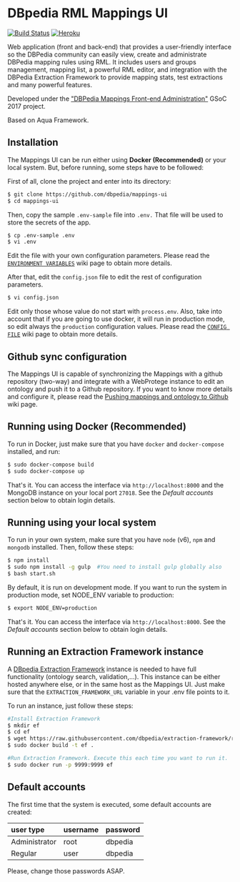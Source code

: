 # DBpedia RML Mappings UI
[![Build Status](https://travis-ci.org/dbpedia/mappings-ui.svg?branch=master)](https://travis-ci.org/dbpedia/mappings-ui)
[![Heroku](https://heroku-badge.herokuapp.com/?app=mappings-ui)](https://mappings-ui.herokuapp.com)

Web application (front and back-end) that provides a user-friendly interface so the DBPedia community can easily view, create and administrate DBPedia mapping rules using RML. It includes users and groups management, mapping list, a powerful RML editor, and integration with the DBPedia Extraction Framework to provide mapping stats, test extractions and many powerful features.

Developed under the ["DBPedia Mappings Front-end Administration"](https://docs.google.com/document/d/10ylUFwgj-i0BxDQ9LAbHkpanbNr9TFklgMnejSIXISg/edit?usp=sharing) GSoC 2017 project.

Based on Aqua Framework.



## Installation

The Mappings UI can be run either using **Docker (Recommended)**  or your local system. But, before running, some steps have to be followed:

First of all, clone the project and enter into its directory: 
```bash
$ git clone https://github.com/dbpedia/mappings-ui
$ cd mappings-ui
```
Then, copy the sample `.env-sample` file into `.env.` That file will be used to store the secrets of the app. 
```bash
$ cp .env-sample .env
$ vi .env
```
Edit the file with your own configuration parameters. Please read the [`ENVIRONMENT VARIABLES`](https://github.com/dbpedia/mappings-ui/wiki/%5BINFO%5D-Environment-variables) wiki page to obtain more details.

After that, edit the `config.json` file to edit the rest of configuration parameters.

```bash
$ vi config.json
```
 Edit only those whose value do not start with `process.env`. Also, take into account that if you are going to use docker, it will run in production mode, so edit always the `production` configuration values. Please read the [`CONFIG FILE`](https://github.com/dbpedia/mappings-ui/wiki/%5BINFO%5D-Config.js-file) wiki page to obtain more details.
 
 ## Github sync configuration
 
The Mappings UI is capable of synchronizing the Mappings with a github repository (two-way) and integrate with a WebProtege instance to edit an ontology and push it to a Github repository. If you want to know more details and configure it, please read the [Pushing mappings and ontology to Github](https://github.com/dbpedia/mappings-ui/wiki/%5BINFO%5D-Pushing-mappings-and-ontology-to-Github) wiki page.
 
 
 ## Running using Docker (Recommended)
 
 To run in Docker, just make sure that you have `docker` and `docker-compose` installed, and run:
 
 ```bash
$ sudo docker-compose build
$ sudo docker-compose up
```

That's it. You can access the interface via `http://localhost:8000` and the MongoDB instance on your local port `27018`. See the _Default accounts_ section below to obtain login details.

## Running using your local system

To run in your own system, make sure that you have `node` (v6), `npm` and `mongodb` installed. Then, follow these steps:

 ```bash
$ npm install
$ sudo npm install -g gulp  #You need to install gulp globally also
$ bash start.sh
```
By default, it is run on development mode. If you want to run the system in production mode, set NODE_ENV variable to production:
 ```bash
$ export NODE_ENV=production
```

That's it. You can access the interface via `http://localhost:8000`. See the _Default accounts_ section below to obtain login details.

## Running an Extraction Framework instance

A [DBpedia Extraction Framework](https://github.com/dbpedia/extraction-framework) instance is needed to have full functionality (ontology search, validation,...). This instance can be either hosted anywhere else, or in the same host as the Mappings UI. Just make sure that the `EXTRACTION_FRAMEWORK_URL` variable in your .env file points to it.

To run an instance, just follow these steps:
 ```bash
#Install Extraction Framework
$ mkdir ef
$ cd ef
$ wget https://raw.githubusercontent.com/dbpedia/extraction-framework/rml/Dockerfile
$ sudo docker build -t ef .

#Run Extraction Framework. Execute this each time you want to run it.
$ sudo docker run -p 9999:9999 ef
```

## Default accounts
The first time that the system is executed, some default accounts are created:

| user type                            | username | password |
|:------------------------------ |:-------- |:-------- |
| Administrator | root     | dbpedia     |
| Regular | user     | dbpedia     |

Please, change those passwords ASAP.

